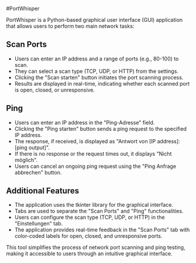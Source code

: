 #PortWhisper

PortWhisper is a Python-based graphical user interface (GUI) application that allows users to perform two main network tasks:

## Scan Ports
- Users can enter an IP address and a range of ports (e.g., 80-100) to scan.
- They can select a scan type (TCP, UDP, or HTTP) from the settings.
- Clicking the "Scan starten" button initiates the port scanning process.
- Results are displayed in real-time, indicating whether each scanned port is open, closed, or unresponsive.

## Ping
- Users can enter an IP address in the "Ping-Adresse" field.
- Clicking the "Ping starten" button sends a ping request to the specified IP address.
- The response, if received, is displayed as "Antwort von [IP address]: [ping output]".
- If there is no response or the request times out, it displays "Nicht möglich".
- Users can cancel an ongoing ping request using the "Ping Anfrage abbrechen" button.

## Additional Features
- The application uses the tkinter library for the graphical interface.
- Tabs are used to separate the "Scan Ports" and "Ping" functionalities.
- Users can configure the scan type (TCP, UDP, or HTTP) in the "Einstellungen" tab.
- The application provides real-time feedback in the "Scan Ports" tab with color-coded labels for open, closed, and unresponsive ports.

This tool simplifies the process of network port scanning and ping testing, making it accessible to users through an intuitive graphical interface.
